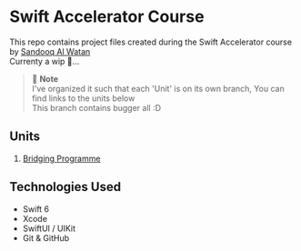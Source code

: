 # Swift Accelerator Course

This repo contains project files created during the Swift Accelerator course by [Sandooq Al Watan](https://sandooqalwatan.ae/)  
Currenty a wip 🚧...  
  
> 📌 **Note**  
> I've organized it such that each 'Unit' is on its own branch, You can find links to the units below  
> This branch contains bugger all  :D


## Units
1. [Bridging Programme](https://github.com/starstalker9160/Swift-Accelerator/tree/1)


## Technologies Used
- Swift 6
- Xcode
- SwiftUI / UIKit
- Git & GitHub
